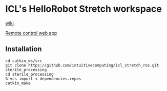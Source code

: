 # ICL's HelloRobot Stretch workspace 
[wiki](https://github.com/intuitivecomputing/icl_stretch_ros/wiki)

[Remote control web app](http://intuitivecomputing.jhu.edu/stretch-web-app/)

## Installation
```
cd catkin_ws/src
git clone https://github.com/intuitivecomputing/icl_stretch_ros.git sterile_processing
cd sterile_processing
% vcs import < dependencies.repos
catkin_make
```
